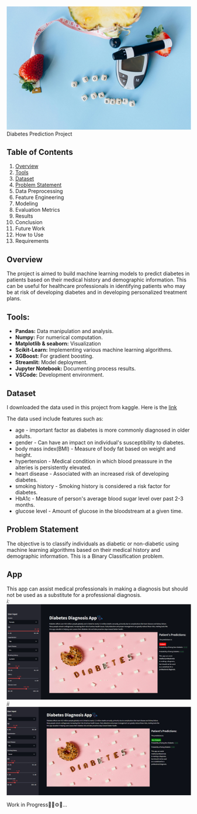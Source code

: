 ![](https://github.com/MithamoMorgan/Diabetes_Prediction/blob/master/Images/stop_diabetes.jpg)
Diabetes Prediction Project

## Table of Contents

1. [Overview](#Overview)</br>
2. [Tools](#Tools)</br>
3. [Dataset](#Dataset)</br>
3. [Problem Statement](#Problem_Statement)</br>
4. Data Preprocessing</br>
5. Feature Engineering</br>
6. Modeling</br>
7. Evaluation Metrics</br>
8. Results</br>
9. Conclusion</br>
10. Future Work</br>
11. How to Use</br>
12. Requirements</br>

## Overview

The project is aimed to build machine learning models to predict diabetes in patients based on their medical history and demographic information. This can be useful for healthcare professionals in identifying patients who may be at risk of developing diabetes and in developing personalized treatment plans.

## Tools:
* **Pandas:** Data manipulation and analysis.
* **Numpy:** For numerical computation.
* **Matplotlib & seaborn:** Visualization
* **Scikit-Learn:** Implementing various machine learning algorithms.
* **XGBoost:** For gradient boosting.
* **Streamlit:** Model deployment.
* **Jupyter Notebook:** Documenting process results.
* **VSCode:** Development environment.
## Dataset
I downloaded the data used in this project from kaggle. Here is the [link](https://www.kaggle.com/datasets/iammustafatz/diabetes-prediction-dataset)

The data used include features such as: 
* age - important factor as diabetes is more commonly diagnosed in older adults.
* gender - Can have an impact on individual's susceptibility to diabetes.
* body mass index(BMI) - Measure of body fat based on weight and height.
* hypertension - Medical condition in which blood preassure in the alteries is persistently elevated. 
* heart disease - Associated with an increased risk of developing diabetes.
* smoking history - Smoking history is considered a risk factor for diabetes.
* HbA1c - Measure of person's average blood sugar level over past 2-3 months.
* glucose level - Amount of glucose in the bloodstream at a given time.

## Problem Statement

The objective is to classify individuals as diabetic or non-diabetic using machine learning algorithms based on their medical history and demographic information.
This is a Binary Classification problem.

## App
This app can assist medical professionals in making a diagnosis but should not be used as a substitute for a professional diagnosis.</br>
*i:*
![](https://github.com/MithamoMorgan/Diabetes_Prediction/blob/master/Images/diabets_app.png)
*ii*
![](https://github.com/MithamoMorgan/Diabetes_Prediction/blob/master/Images/non_diabetic.jpg)


Work in Progress👷‍♂️⚙️🚧...


